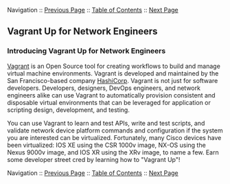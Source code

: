Navigation :: [Previous Page](LTRDEV-1100-05b2-Postman-Ex1.md) :: [Table of Contents](LTRDEV-1100-00-Intro.md#table-of-contents) :: [Next Page](LTRDEV-1100-05c2-Vagrant-Ex1.md)

## Vagrant Up for Network Engineers

### Introducing Vagrant Up for Network Engineers

[Vagrant](https://www.vagrantup.com/) is an Open Source tool for creating workflows to build and manage virtual 
machine environments.  Vagrant is developed and maintained by the San Francisco-based company
[HashiCorp](https://www.hashicorp.com/).  Vagrant is not just for software developers.  Developers, designers, DevOps 
engineers, and network engineers alike can use Vagrant to automatically provision consistent and disposable virtual 
environments that can be leveraged for application or scripting design, development, and testing.

You can use Vagrant to learn and test APIs, write and test scripts, and validate network device platform commands 
and configuration if the system you are interested can be virtualized.  Fortunately, many Cisco devices 
have been virtualized: IOS XE using the CSR 1000v image, NX-OS using the Nexus 9000v image, and IOS XR using the 
XRv image, to name a few.  Earn some developer street cred by learning how to "Vagrant Up"!

Navigation :: [Previous Page](LTRDEV-1100-05b2-Postman-Ex1.md) :: [Table of Contents](LTRDEV-1100-00-Intro.md#table-of-contents) :: [Next Page](LTRDEV-1100-05c2-Vagrant-Ex1.md)

